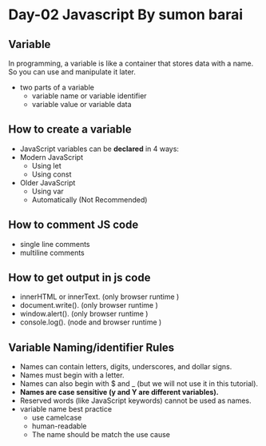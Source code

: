# Day-02 Javascript By sumon barai

## Variable

In programming, a variable is like a container that stores data with a name. So you can use and manipulate it later.

- two parts of a variable
  - variable name or variable identifier
  - variable value or variable data

## How to create a variable

- JavaScript variables can be **declared** in 4 ways:
- Modern JavaScript
  - Using let
  - Using const
- Older JavaScript
  - Using var
  - Automatically (Not Recommended)

## How to comment JS code

- single line comments
- multiline comments

## How to get output in js code

- innerHTML or innerText. (only browser runtime )
- document.write(). (only browser runtime )
- window.alert(). (only browser runtime )
- console.log(). (node and browser runtime )

## Variable Naming/identifier Rules

- Names can contain letters, digits, underscores, and dollar signs.
- Names must begin with a letter.
- Names can also begin with $ and \_ (but we will not use it in this tutorial).
- **Names are case sensitive (y and Y are different variables).**
- Reserved words (like JavaScript keywords) cannot be used as names.
- variable name best practice
  - use camelcase
  - human-readable
  - The name should be match the use cause